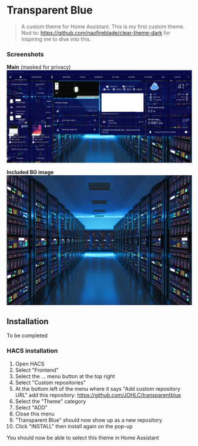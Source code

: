 # Transparent Blue


> A custom theme for Home Assistant. This is my first custom theme. Nod to: https://github.com/naofireblade/clear-theme-dark for inspiring me to dive into this. 

### Screenshots
**Main** (masked for privacy)
![1](https://github.com/JOHLC/transparentblue/blob/main/images/screenshots/sc1.jpg?raw=true)

**Included BG image**
![2](https://github.com/JOHLC/transparentblue/blob/main/images/transparentblue-1.jpg?raw=true)

## Installation
To be completed

### HACS installation
1. Open HACS
2. Select "Frontend"
3. Select the ... menu button at the top right
4. Select "Custom repositories"
5. At the bottom left of the menu where it says "Add custom repository URL" add this repository: https://github.com/JOHLC/transparentblue
6. Select the "Theme" category
7. Select "ADD"
8. Close this menu
9. "Transparent Blue" should now show up as a new repository
10. Click "INSTALL" then install again on the pop-up

You should now be able to select this theme in Home Assistant
